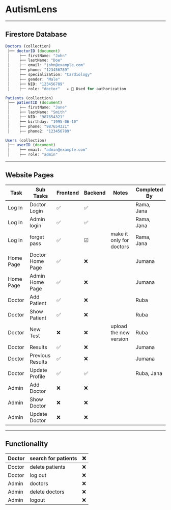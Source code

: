 # AutismLens
---

## Firestore Database

```jsx
Doctors (collection)
 ├── doctorID (document)
 │    ├── firstName: "John"
 │    ├── lastName: "Doe"
 │    ├── email: "john@example.com"
 │    ├── phone: "123456789"
 │    ├── specialization: "Cardiology"
 │    ├── gender: "Male"
 │    ├── NID: "123456789"
 │    ├── role: "doctor"   ← 🔹 Used for authorization

Patients (collection)
 ├── patientID (document)
 │    ├── firstName: "Jane"
 │    ├── lastName: "Smith"
 │    ├── NID: "987654321"
 │    ├── birthday: "1995-06-10"
 │    ├── phone: "987654321"
 │    ├── phone2: "123456789"

Users (collection) 
 ├── userID (document)
 │    ├── email: "admin@example.com"
 │    ├── role: "admin"
```

---

## Website Pages

| Task | Sub Tasks | Frontend | Backend | Notes | Completed By |
| --- | --- | --- | --- | --- | --- |
| Log In | Doctor Login | ✅ | ✅ |  | Rama, Jana |
| Log In | Admin login  | ✅ | ✅ |  | Rama, Jana |
| Log In  | forget pass  | ✅ | ☑ | make it only for doctors  | Rama, Jana |
| Home Page | Doctor Home Page | ✅ | ❌ |  | Jumana |
| Home Page | Admin Home Page | ✅ | ❌ |  | Jumana |
| Doctor | Add Patient | ✅ | ❌ |  | Ruba |
| Doctor | Show Patient | ✅ | ❌ |  | Ruba |
| Doctor | New Test | ❌ | ❌ | upload the new version | Ruba |
| Doctor | Results | ✅ | ❌ |  | Jumana |
| Doctor | Previous Results | ✅ | ❌ |  | Jumana |
| Doctor | Update Profile | ✅ | ✅ |  | Ruba, Jana |
| Admin | Add Doctor | ❌ | ❌ |  |  |
| Admin | Show Doctor | ❌ | ❌ |  |  |
| Admin | Update Doctor | ❌ | ❌ |  |  |

---

## Functionality

| Doctor | search for patients | ❌ |
| --- | --- | --- |
| Doctor | delete patients | ❌ |
| Doctor | log out | ❌ |
| Admin | doctors | ❌ |
| Admin | delete doctors | ❌ |
| Admin | logout  | ❌ |
